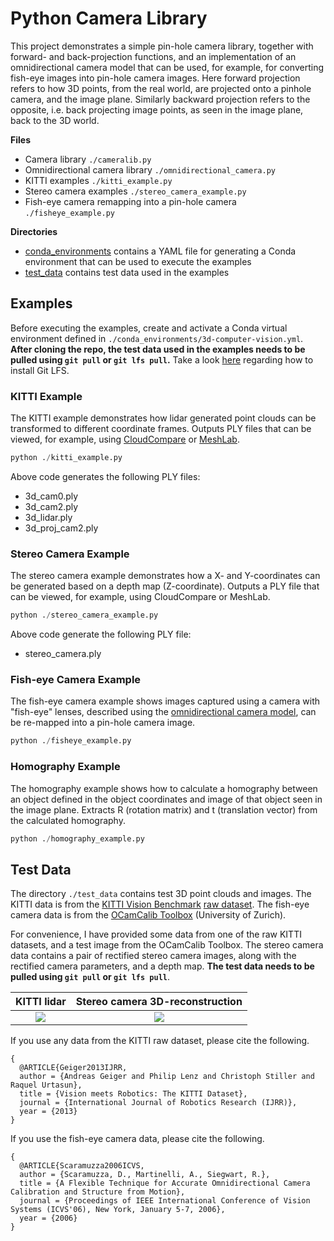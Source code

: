 # Python Camera Library

This project demonstrates a simple pin-hole camera library, together with forward- and back-projection functions, and an
implementation of an omnidirectional camera model that can be used, for example, for converting fish-eye images into pin-hole camera images.
Here forward projection refers to how 3D points, from the real world, are projected onto a pinhole camera, and the image plane. Similarly backward projection refers to the opposite, i.e. back projecting image points, as seen in the image plane, back to the 3D world.

**Files**
* Camera library `./cameralib.py`
* Omnidirectional camera library `./omnidirectional_camera.py`
* KITTI examples `./kitti_example.py`
* Stereo camera examples `./stereo_camera_example.py`
* Fish-eye camera remapping into a pin-hole camera `./fisheye_example.py`

**Directories**
* [conda_environments](./conda_environments/README.md) contains a YAML file for generating a Conda environment that can be used to execute the examples
* [test_data](./test_data) contains test data used in the examples

## Examples

Before executing the examples, create and activate a Conda virtual environment defined in `./conda_environments/3d-computer-vision.yml`. **After cloning the repo, the test data used in the examples needs to be pulled using `git pull` or `git lfs pull`.** Take a look [here](https://docs.github.com/en/repositories/working-with-files/managing-large-files/installing-git-large-file-storage) regarding how to install Git LFS.

### KITTI Example

The KITTI example demonstrates how lidar generated point clouds can be transformed to different coordinate frames. Outputs PLY files that can be viewed, for example, using [CloudCompare](https://www.danielgm.net/cc/) or [MeshLab](https://www.meshlab.net/).

```python
python ./kitti_example.py
```

Above code generates the following PLY files:

* 3d_cam0.ply
* 3d_cam2.ply
* 3d_lidar.ply
* 3d_proj_cam2.ply

### Stereo Camera Example

The stereo camera example demonstrates how a X- and Y-coordinates can be generated based on a depth map (Z-coordinate). Outputs a PLY file that can be viewed, for example, using CloudCompare or MeshLab.

```python
python ./stereo_camera_example.py
```

Above code generate the following PLY file:

* stereo_camera.ply

### Fish-eye Camera Example

The fish-eye camera example shows images captured using a camera with "fish-eye" lenses, described using the [omnidirectional camera model](http://rpg.ifi.uzh.ch/docs/IROS06_scaramuzza.pdf), can be re-mapped into a pin-hole camera image.

```python
python ./fisheye_example.py
```

### Homography Example

The homography example shows how to calculate a homography between an object defined in the object coordinates and image of that object seen in the image plane. Extracts R (rotation matrix) and t (translation vector)
from the calculated homography.

```python
python ./homography_example.py
```

## Test Data

The directory `./test_data` contains test 3D point clouds and images. The KITTI data is from the [KITTI Vision Benchmark](http://www.cvlibs.net/datasets/kitti/) [raw dataset](http://www.cvlibs.net/datasets/kitti/raw_data.php). The fish-eye camera data is from the [OCamCalib Toolbox](https://sites.google.com/site/scarabotix/ocamcalib-toolbox/ocamcalib-toolbox-download-page) (University of Zurich).

For convenience, I have provided some data from one of the raw KITTI datasets, and a test image from the OCamCalib Toolbox. The stereo camera data contains a pair of rectified stereo camera images, along with the rectified camera parameters, 
and a depth map. **The test data needs to be pulled using `git pull` or `git lfs pull`**.

KITTI lidar                     |  Stereo camera 3D-reconstruction
:--------------------------------:|:-------------------------:
![](./test_data/kitti_lidar.png)  |  ![](./test_data/stereo_camera_3d.png)


If you use any data from the KITTI raw dataset, please cite the following.

```
{
  @ARTICLE{Geiger2013IJRR,
  author = {Andreas Geiger and Philip Lenz and Christoph Stiller and Raquel Urtasun},
  title = {Vision meets Robotics: The KITTI Dataset},
  journal = {International Journal of Robotics Research (IJRR)},
  year = {2013}
} 
```

If you use the fish-eye camera data, please cite the following.

```
{
  @ARTICLE{Scaramuzza2006ICVS,
  author = {Scaramuzza, D., Martinelli, A., Siegwart, R.},
  title = {A Flexible Technique for Accurate Omnidirectional Camera Calibration and Structure from Motion},
  journal = {Proceedings of IEEE International Conference of Vision Systems (ICVS'06), New York, January 5-7, 2006},
  year = {2006}
} 
```

